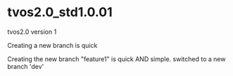 # tvos2.0_std1.0.01
tvos2.0 version 1

Creating a new branch is quick

Creating the new branch "feature1" is quick AND simple.
switched to a new branch 'dev'
